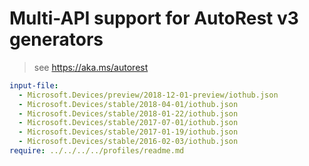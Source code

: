 # Multi-API support for AutoRest v3 generators

> see https://aka.ms/autorest

``` yaml $(enable-multi-api)
input-file:
  - Microsoft.Devices/preview/2018-12-01-preview/iothub.json
  - Microsoft.Devices/stable/2018-04-01/iothub.json
  - Microsoft.Devices/stable/2018-01-22/iothub.json
  - Microsoft.Devices/stable/2017-07-01/iothub.json
  - Microsoft.Devices/stable/2017-01-19/iothub.json
  - Microsoft.Devices/stable/2016-02-03/iothub.json
require: ../../../../profiles/readme.md
```

